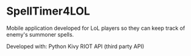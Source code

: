 # SpellTimer4LOL

Mobile application developed for LoL players so they can keep track of enemy's summoner spells.

Developed with:
Python
Kivy
RIOT API (third party API)
